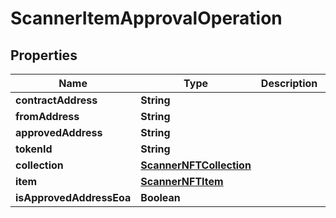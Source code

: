 
# ScannerItemApprovalOperation

## Properties
Name | Type | Description | Notes
------------ | ------------- | ------------- | -------------
**contractAddress** | **String** |  |  [optional]
**fromAddress** | **String** |  |  [optional]
**approvedAddress** | **String** |  |  [optional]
**tokenId** | **String** |  |  [optional]
**collection** | [**ScannerNFTCollection**](ScannerNFTCollection.md) |  |  [optional]
**item** | [**ScannerNFTItem**](ScannerNFTItem.md) |  |  [optional]
**isApprovedAddressEoa** | **Boolean** |  |  [optional]



